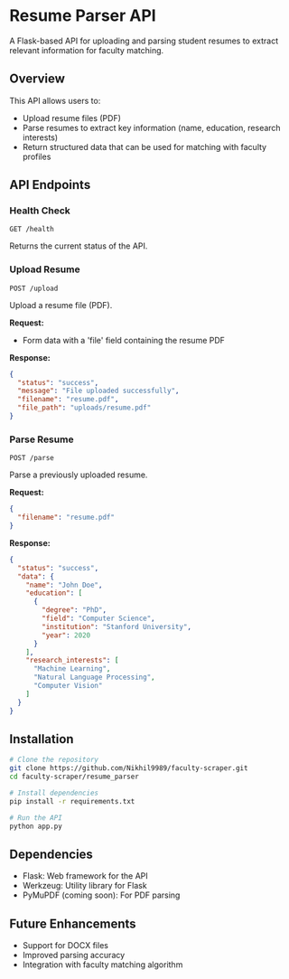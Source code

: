 # Resume Parser API

A Flask-based API for uploading and parsing student resumes to extract relevant information for faculty matching.

## Overview

This API allows users to:
- Upload resume files (PDF)
- Parse resumes to extract key information (name, education, research interests)
- Return structured data that can be used for matching with faculty profiles

## API Endpoints

### Health Check
```
GET /health
```
Returns the current status of the API.

### Upload Resume
```
POST /upload
```
Upload a resume file (PDF).

**Request:**
- Form data with a 'file' field containing the resume PDF

**Response:**
```json
{
  "status": "success",
  "message": "File uploaded successfully",
  "filename": "resume.pdf",
  "file_path": "uploads/resume.pdf"
}
```

### Parse Resume
```
POST /parse
```
Parse a previously uploaded resume.

**Request:**
```json
{
  "filename": "resume.pdf"
}
```

**Response:**
```json
{
  "status": "success",
  "data": {
    "name": "John Doe",
    "education": [
      {
        "degree": "PhD",
        "field": "Computer Science",
        "institution": "Stanford University",
        "year": 2020
      }
    ],
    "research_interests": [
      "Machine Learning",
      "Natural Language Processing",
      "Computer Vision"
    ]
  }
}
```

## Installation

```bash
# Clone the repository
git clone https://github.com/Nikhil9989/faculty-scraper.git
cd faculty-scraper/resume_parser

# Install dependencies
pip install -r requirements.txt

# Run the API
python app.py
```

## Dependencies

- Flask: Web framework for the API
- Werkzeug: Utility library for Flask
- PyMuPDF (coming soon): For PDF parsing

## Future Enhancements

- Support for DOCX files
- Improved parsing accuracy
- Integration with faculty matching algorithm
